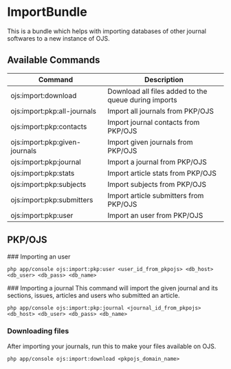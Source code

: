 # ImportBundle
This is a bundle which helps with importing databases of other journal softwares to a new instance of OJS.

## Available Commands
| Command                       | Description                                          |
|-------------------------------|------------------------------------------------------|
| ojs:import:download           | Download all files added to the queue during imports |
| ojs:import:pkp:all-journals   | Import all journals from PKP/OJS                     |
| ojs:import:pkp:contacts       | Import journal contacts from PKP/OJS                 |
| ojs:import:pkp:given-journals | Import given journals from PKP/OJS                   |
| ojs:import:pkp:journal        | Import a journal from PKP/OJS                        |
| ojs:import:pkp:stats          | Import article stats from PKP/OJS                    |
| ojs:import:pkp:subjects       | Import subjects from PKP/OJS                         |
| ojs:import:pkp:submitters     | Import article submitters from PKP/OJS               |
| ojs:import:pkp:user           | Import an user from PKP/OJS                          |
## PKP/OJS

### Importing an user
```
php app/console ojs:import:pkp:user <user_id_from_pkpojs> <db_host> <db_user> <db_pass> <db_name>
```

### Importing a journal
This command will import the given journal and its sections, issues, articles and users who submitted an article. 
```
php app/console ojs:import:pkp:journal <journal_id_from_pkpojs> <db_host> <db_user> <db_pass> <db_name>
```

### Downloading files
After importing your journals, run this to make your files available on OJS.
```
php app/console ojs:import:download <pkpojs_domain_name>
```
